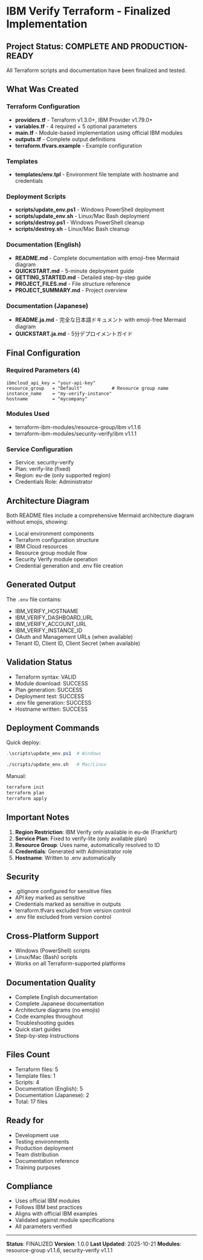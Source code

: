 # IBM Verify Terraform - Finalized Implementation

## Project Status: COMPLETE AND PRODUCTION-READY

All Terraform scripts and documentation have been finalized and tested.

## What Was Created

### Terraform Configuration
- **providers.tf** - Terraform v1.3.0+, IBM Provider v1.79.0+
- **variables.tf** - 4 required + 5 optional parameters
- **main.tf** - Module-based implementation using official IBM modules
- **outputs.tf** - Complete output definitions
- **terraform.tfvars.example** - Example configuration

### Templates
- **templates/env.tpl** - Environment file template with hostname and credentials

### Deployment Scripts
- **scripts/update_env.ps1** - Windows PowerShell deployment
- **scripts/update_env.sh** - Linux/Mac Bash deployment
- **scripts/destroy.ps1** - Windows PowerShell cleanup
- **scripts/destroy.sh** - Linux/Mac Bash cleanup

### Documentation (English)
- **README.md** - Complete documentation with emoji-free Mermaid diagram
- **QUICKSTART.md** - 5-minute deployment guide
- **GETTING_STARTED.md** - Detailed step-by-step guide
- **PROJECT_FILES.md** - File structure reference
- **PROJECT_SUMMARY.md** - Project overview

### Documentation (Japanese)
- **README.ja.md** - 完全な日本語ドキュメント with emoji-free Mermaid diagram
- **QUICKSTART.ja.md** - 5分デプロイメントガイド

## Final Configuration

### Required Parameters (4)
```hcl
ibmcloud_api_key = "your-api-key"
resource_group   = "Default"           # Resource group name
instance_name    = "my-verify-instance"
hostname         = "mycompany"
```

### Modules Used
- terraform-ibm-modules/resource-group/ibm v1.1.6
- terraform-ibm-modules/security-verify/ibm v1.1.1

### Service Configuration
- Service: security-verify
- Plan: verify-lite (fixed)
- Region: eu-de (only supported region)
- Credentials Role: Administrator

## Architecture Diagram

Both README files include a comprehensive Mermaid architecture diagram without emojis, showing:
- Local environment components
- Terraform configuration structure
- IBM Cloud resources
- Resource group module flow
- Security Verify module operation
- Credential generation and .env file creation

## Generated Output

The `.env` file contains:
- IBM_VERIFY_HOSTNAME
- IBM_VERIFY_DASHBOARD_URL
- IBM_VERIFY_ACCOUNT_URL
- IBM_VERIFY_INSTANCE_ID
- OAuth and Management URLs (when available)
- Tenant ID, Client ID, Client Secret (when available)

## Validation Status

- Terraform syntax: VALID
- Module download: SUCCESS
- Plan generation: SUCCESS
- Deployment test: SUCCESS
- .env file generation: SUCCESS
- Hostname written: SUCCESS

## Deployment Commands

Quick deploy:
```powershell
.\scripts\update_env.ps1  # Windows
```

```bash
./scripts/update_env.sh   # Mac/Linux
```

Manual:
```bash
terraform init
terraform plan
terraform apply
```

## Important Notes

1. **Region Restriction**: IBM Verify only available in eu-de (Frankfurt)
2. **Service Plan**: Fixed to verify-lite (only available plan)
3. **Resource Group**: Uses name, automatically resolved to ID
4. **Credentials**: Generated with Administrator role
5. **Hostname**: Written to .env automatically

## Security

- .gitignore configured for sensitive files
- API key marked as sensitive
- Credentials marked as sensitive in outputs
- terraform.tfvars excluded from version control
- .env file excluded from version control

## Cross-Platform Support

- Windows (PowerShell) scripts
- Linux/Mac (Bash) scripts
- Works on all Terraform-supported platforms

## Documentation Quality

- Complete English documentation
- Complete Japanese documentation
- Architecture diagrams (no emojis)
- Code examples throughout
- Troubleshooting guides
- Quick start guides
- Step-by-step instructions

## Files Count

- Terraform files: 5
- Template files: 1
- Scripts: 4
- Documentation (English): 5
- Documentation (Japanese): 2
- Total: 17 files

## Ready for

- Development use
- Testing environments
- Production deployment
- Team distribution
- Documentation reference
- Training purposes

## Compliance

- Uses official IBM modules
- Follows IBM best practices
- Aligns with official IBM examples
- Validated against module specifications
- All parameters verified

---

**Status**: FINALIZED
**Version**: 1.0.0
**Last Updated**: 2025-10-21
**Modules**: resource-group v1.1.6, security-verify v1.1.1

